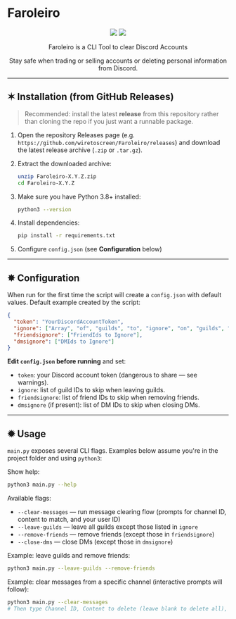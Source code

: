 # Faroleiro

<div align="center">
<a href="https://python.org" target="_blank"><img src="https://badgen.net/badge/Made with/Python/blue?icon"></a>
<a href="https://www.gnu.org/licenses/gpl-3.0.html" target="_blank"><img src="https://badgen.net/badge/Free Software/GPLv3.0+/black?icon"></a>
</div>

<div align="center">
<p>Faroleiro is a CLI Tool to clear Discord Accounts</p>
<p>Stay safe when trading or selling accounts or deleting personal information from Discord.</p>
</div>

---

## ✶ Installation (from GitHub Releases)

> Recommended: install the latest **release** from this repository rather than cloning the repo if you just want a runnable package.

1. Open the repository Releases page (e.g. `https://github.com/wiretoscreen/Faroleiro/releases`) and download the latest release archive (`.zip` or `.tar.gz`).

2. Extract the downloaded archive:
   ```bash
   unzip Faroleiro-X.Y.Z.zip
   cd Faroleiro-X.Y.Z
   ```

3. Make sure you have Python 3.8+ installed:
   ```bash
   python3 --version
   ```

4. Install dependencies:
     ```bash
     pip install -r requirements.txt
     ```

5. Configure `config.json` (see **Configuration** below)

---

## ✸ Configuration

When run for the first time the script will create a `config.json` with default values. Default example created by the script:

```json
{
  "token": "YourDiscordAccountToken",
  "ignore": ["Array", "of", "guilds", "to", "ignore", "on", "guilds", "cleaner"],
  "friendsignore": ["FriendIds to Ignore"],
  "dmsignore": ["DMIds to Ignore"]
}
```

**Edit `config.json` before running** and set:
- `token`: your Discord account token (dangerous to share — see warnings).
- `ignore`: list of guild IDs to skip when leaving guilds.
- `friendsignore`: list of friend IDs to skip when removing friends.
- `dmsignore` (if present): list of DM IDs to skip when closing DMs.

---

## ✹ Usage

`main.py` exposes several CLI flags. Examples below assume you're in the project folder and using `python3`:

Show help:
```bash
python3 main.py --help
```

Available flags:
- `--clear-messages` — run message clearing flow (prompts for channel ID, content to match, and your user ID)
- `--leave-guilds` — leave all guilds except those listed in `ignore`
- `--remove-friends` — remove friends (except those in `friendsignore`)
- `--close-dms` — close DMs (except those in `dmsignore`)

Example: leave guilds and remove friends:
```bash
python3 main.py --leave-guilds --remove-friends
```

Example: clear messages from a specific channel (interactive prompts will follow):
```bash
python3 main.py --clear-messages
# Then type Channel ID, Content to delete (leave blank to delete all), and your User ID when prompted.
```